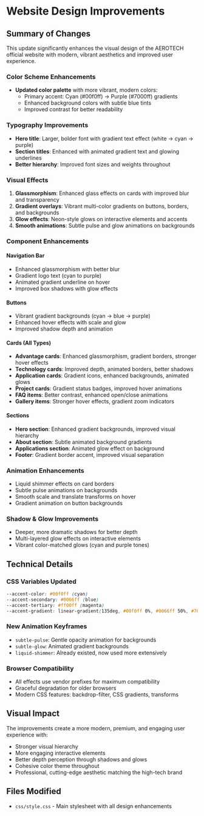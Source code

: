 # Website Design Improvements

## Summary of Changes

This update significantly enhances the visual design of the AEROTECH official website with modern, vibrant aesthetics and improved user experience.

### Color Scheme Enhancements
- **Updated color palette** with more vibrant, modern colors:
  - Primary accent: Cyan (#00f0ff) → Purple (#7000ff) gradients
  - Enhanced background colors with subtle blue tints
  - Improved contrast for better readability

### Typography Improvements
- **Hero title**: Larger, bolder font with gradient text effect (white → cyan → purple)
- **Section titles**: Enhanced with animated gradient text and glowing underlines
- **Better hierarchy**: Improved font sizes and weights throughout

### Visual Effects
1. **Glassmorphism**: Enhanced glass effects on cards with improved blur and transparency
2. **Gradient overlays**: Vibrant multi-color gradients on buttons, borders, and backgrounds
3. **Glow effects**: Neon-style glows on interactive elements and accents
4. **Smooth animations**: Subtle pulse and glow animations on backgrounds

### Component Enhancements

#### Navigation Bar
- Enhanced glassmorphism with better blur
- Gradient logo text (cyan to purple)
- Animated gradient underline on hover
- Improved box shadows with glow effects

#### Buttons
- Vibrant gradient backgrounds (cyan → blue → purple)
- Enhanced hover effects with scale and glow
- Improved shadow depth and animation

#### Cards (All Types)
- **Advantage cards**: Enhanced glassmorphism, gradient borders, stronger hover effects
- **Technology cards**: Improved depth, animated borders, better shadows
- **Application cards**: Gradient icons, enhanced backgrounds, animated glows
- **Project cards**: Gradient status badges, improved hover animations
- **FAQ items**: Better contrast, enhanced open/close animations
- **Gallery items**: Stronger hover effects, gradient zoom indicators

#### Sections
- **Hero section**: Enhanced gradient backgrounds, improved visual hierarchy
- **About section**: Subtle animated background gradients
- **Applications section**: Animated glow effect on background
- **Footer**: Gradient border accent, improved visual separation

### Animation Enhancements
- Liquid shimmer effects on card borders
- Subtle pulse animations on backgrounds
- Smooth scale and translate transforms on hover
- Gradient animation on button backgrounds

### Shadow & Glow Improvements
- Deeper, more dramatic shadows for better depth
- Multi-layered glow effects on interactive elements
- Vibrant color-matched glows (cyan and purple tones)

## Technical Details

### CSS Variables Updated
```css
--accent-color: #00f0ff (cyan)
--accent-secondary: #0066ff (blue)  
--accent-tertiary: #ff00ff (magenta)
--accent-gradient: linear-gradient(135deg, #00f0ff 0%, #0066ff 50%, #7000ff 100%)
```

### New Animation Keyframes
- `subtle-pulse`: Gentle opacity animation for backgrounds
- `subtle-glow`: Animated gradient backgrounds
- `liquid-shimmer`: Already existed, now used more extensively

### Browser Compatibility
- All effects use vendor prefixes for maximum compatibility
- Graceful degradation for older browsers
- Modern CSS features: backdrop-filter, CSS gradients, transforms

## Visual Impact
The improvements create a more modern, premium, and engaging user experience with:
- Stronger visual hierarchy
- More engaging interactive elements
- Better depth perception through shadows and glows
- Cohesive color theme throughout
- Professional, cutting-edge aesthetic matching the high-tech brand

## Files Modified
- `css/style.css` - Main stylesheet with all design enhancements
